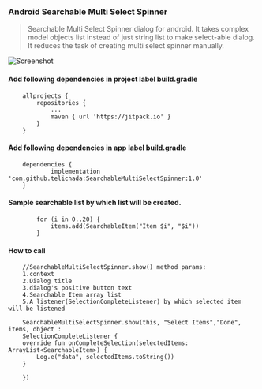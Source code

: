 ### Android Searchable Multi Select Spinner

>Searchable Multi Select Spinner dialog for android. It takes complex model objects list instead of just string list to make select-able dialog. It reduces the task of creating multi select spinner manually.

![Screenshot](https://ibb.co/NNC2mDZ)

#### Add following dependencies in project label build.gradle

```
	allprojects {
		repositories {
			...
			maven { url 'https://jitpack.io' }
		}
	}
```
#### Add following dependencies in app label build.gradle
```
	dependencies {
	        implementation 'com.github.telichada:SearchableMultiSelectSpinner:1.0'
	}
```

#### Sample searchable list by which list will be created.
```
        for (i in 0..20) {
            items.add(SearchableItem("Item $i", "$i"))
        }
```
#### How to call
```   
    //SearchableMultiSelectSpinner.show() method params:
    1.context
    2.Dialog title
    3.dialog's positive button text
    4.Searchable Item array list
    5.A listener(SelectionCompleteListener) by which selected item will be listened
    
    SearchableMultiSelectSpinner.show(this, "Select Items","Done", items, object :
	SelectionCompleteListener {
	override fun onCompleteSelection(selectedItems: ArrayList<SearchableItem>) {
	    Log.e("data", selectedItems.toString())
	}

    })
```
